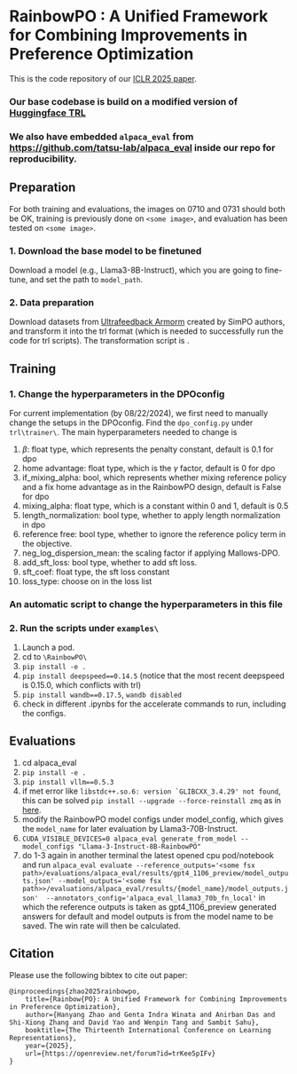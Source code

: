 # RainbowPO : A Unified Framework for Combining Improvements in Preference Optimization

This is the code repository of our [ICLR 2025 paper](https://openreview.net/forum?id=trKee5pIFv).
### Our base codebase is build on a modified version of [Huggingface TRL](https://github.com/huggingface/trl)

### We also have embedded `alpaca_eval` from https://github.com/tatsu-lab/alpaca_eval inside our repo for reproducibility.

## Preparation

For both training and evaluations, the images on 0710 and 0731 should both be OK, training is previously done on `<some image>`, and evaluation has been tested on `<some image>`.

### 1. Download the base model to be finetuned
Download a model (e.g., Llama3-8B-Instruct), which you are going to fine-tune, and set the path to `model_path`.

### 2. Data preparation
Download datasets from [Ultrafeedback Armorm](https://huggingface.co/datasets/princeton-nlp/llama3-ultrafeedback-armorm?row=0) created by SimPO authors,
and transform it into the trl format (which is needed to successfully run the code for trl scripts). The transformation script is .

## Training

### 1. Change the hyperparameters in the DPOconfig
For current implementation (by 08/22/2024), we first need to manually change the setups in the DPOconfig. Find the `dpo_config.py` under `trl\trainer\`. The
main hyperparameters needed to change is 
1. $\beta$: float type, which represents the penalty constant, default is 0.1 for dpo
2. home advantage: float type, which is the $\gamma$ factor, default is 0 for dpo
3. if_mixing_alpha: bool, which represents whether mixing reference policy and a fix home advantage as in the RainbowPO design, default is False for dpo
4. mixing_alpha: float type, which is a constant within 0 and 1, default is 0.5
5. length_normalization: bool type, whether to apply length normalization in dpo
6. reference free: bool type, whether to ignore the reference policy term in the objective.
7. neg_log_dispersion_mean: the scaling factor if applying Mallows-DPO.
8. add_sft_loss: bool type, whether to add sft loss.
9. sft_coef: float type, the sft loss constant
10. loss_type: choose on in the loss list

### An automatic script to change the hyperparameters in this file

### 2. Run the scripts under `examples\`

1. Launch a pod.
2. cd to `\RainbowPO\`
3. `pip install -e .`
4. `pip install deepspeed==0.14.5` (notice that the most recent deepspeed is 0.15.0, which conflicts with trl)
5. `pip install wandb==0.17.5`, `wandb disabled`
6. check in different .ipynbs for the accelerate commands to run, including the configs.

## Evaluations

1. cd alpaca_eval
2. `pip install -e .`
3. `pip install vllm==0.5.3`
4. if met error like ```libstdc++.so.6: version `GLIBCXX_3.4.29' not found```, this can be solved `pip install --upgrade --force-reinstall zmq` as in [here](https://github.com/pybind/pybind11/discussions/3453).
5. modify the RainbowPO model configs under model_config, which gives the `model_name` for later evaluation by Llama3-70B-Instruct.
6. `CUDA_VISIBLE_DEVICES=0 alpaca_eval generate_from_model --model_configs "Llama-3-Instruct-8B-RainbowPO"`
7. do 1-3 again in another terminal the latest opened cpu pod/notebook and run `alpaca_eval evaluate --reference_outputs='<some fsx path>/evaluations/alpaca_eval/results/gpt4_1106_preview/model_outputs.json' --model_outputs='<some fsx path>>/evaluations/alpaca_eval/results/{model_name}/model_outputs.json'  --annotators_config='alpaca_eval_llama3_70b_fn_local'` in which the reference outputs is taken as gpt4_1106_preview generated answers for default and model outputs is from the model name to be saved. The win rate will then be calculated.

## Citation

Please use the following bibtex to cite out paper: 
```
@inproceedings{zhao2025rainbowpo,
    title={Rainbow{PO}: A Unified Framework for Combining Improvements in Preference Optimization},
    author={Hanyang Zhao and Genta Indra Winata and Anirban Das and Shi-Xiong Zhang and David Yao and Wenpin Tang and Sambit Sahu},
    booktitle={The Thirteenth International Conference on Learning Representations},
    year={2025},
    url={https://openreview.net/forum?id=trKee5pIFv}
}
```
